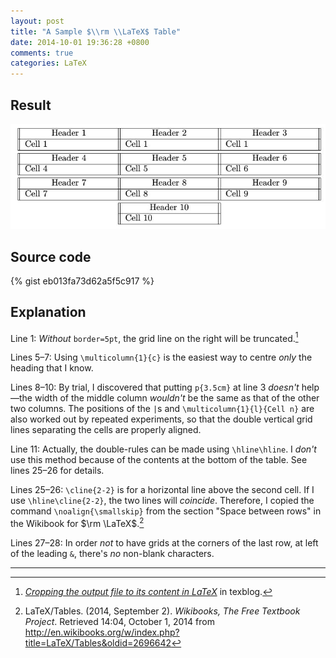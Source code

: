 ```yaml
---
layout: post
title: "A Sample $\\rm \\LaTeX$ Table"
date: 2014-10-01 19:36:28 +0800
comments: true
categories: LaTeX
---
```


## Result

![result](/images/posts/LaTeXTable/out.jpg)

<!-- more -->

## Source code

{% gist eb013fa73d62a5f5c917 %}

## Explanation

Line 1: *Without* `border=5pt`, the grid line on the right will be
truncated.[^StandaloneBd]

Lines 5–7: Using `\multicolumn{1}{c}` is the easiest way to centre
*only* the heading that I know.

Lines 8–10: By trial, I discovered that putting `p{3.5cm}` at line 3
*doesn't* help—the width of the middle column *wouldn't* be the same
as that of the other two columns.  The positions of the `|`s and
`\multicolumn{1}{l}{Cell n}` are also worked out by repeated
experiments, so that the double vertical grid lines separating the
cells are properly aligned.

Line 11: Actually, the double-rules can be made using `\hline\hline`.
I *don't* use this method because of the contents at the bottom of the
table.  See lines 25–26 for details.

Lines 25–26: `\cline{2-2}` is for a horizontal line above the second
cell.  If I use `\hline\cline{2-2}`, the two lines will *coincide*.
Therefore, I copied the command `\noalign{\smallskip}` from the
section "Space between rows" in the Wikibook for $\rm
\LaTeX$.[^RowSep]

Lines 27–28: In order *not* to have grids at the corners of the last
row, at left of the leading `&`, there's *no* non-blank characters.

---
[^StandaloneBd]:
    [*Cropping the output file to its content in LaTeX*][SBSrc] in
    texblog.

[^RowSep]:
    LaTeX/Tables. (2014, September 2). *Wikibooks, The Free Textbook
    Project*. Retrieved 14:04, October 1, 2014 from
    <http://en.wikibooks.org/w/index.php?title=LaTeX/Tables&oldid=2696642>

[SBSrc]: http://texblog.org/2012/09/12/cropping-the-output-file-to-its-content-in-latex/
